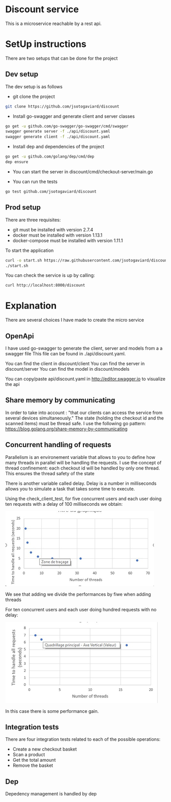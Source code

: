# Discount service

This is a microservice reachable by a rest api.

# SetUp instructions

There are two setups that can be done for the project

## Dev setup

The dev setup is as follows

 - git clone the project
 ```bash
git clone https://github.com/jsotogaviard/discount
 ```
 
 - Install go-swagger and generate client and server classes 
 ```bash
 go get -u github.com/go-swagger/go-swagger/cmd/swagger
 swagger generate server -f ./api/discount.yaml
 swagger generate client -f ./api/discount.yaml
 ```
- Install dep and dependencies of the project 
 ```bash
 go get -u github.com/golang/dep/cmd/dep
 dep ensure
```

- You can start the server in discount/cmd/checkout-server/main.go

- You can run the tests
 ```bash
 go test github.com/jsotogaviard/discount
```

## Prod setup
There are three requisites:
 - git must be installed with version 2.7.4
 - docker must be installed with version 1.13.1
 - docker-compose must be installed with version 1.11.1

To start the application
```bash
curl -o start.sh https://raw.githubusercontent.com/jsotogaviard/discount/master/start.sh
./start.sh
```

You can check the service is up by calling:
```bash
curl http://localhost:8000/discount
```
# Explanation

There are several choices I have made to create the micro service

## OpenApi

I have used go-swagger to generate the client, server and models from a a swagger file
This file can be found in ./api/discount.yaml. 

You can find the client in discount/client
You can find the server in discount/server
You can find the model in discount/models

You can copy/paste api/discount.yaml in http://editor.swagger.io to visualize the api

## Share memory by communicating

In order to take into account : "that our clients can access the service from several devices simultaneously."
The state (holding the checkout id and the scanned items) must be thread safe. I use the following go pattern:
https://blog.golang.org/share-memory-by-communicating
  
## Concurrent handling of requests
Parallelism is an environement variable that allows to you to define how many threads in parallel will be handling the requests.
I use the concept of thread confinement: each checkout id will be handled by only one thread. This ensures the thread safety of the state

There is another variable called delay. Delay is a number in milliseconds allows you to simulate a task that takes some time to execute.

Using the check_client_test, for five concurrent users and each user doing ten requests with a delay of 100 milliseconds we obtain:

![Performance](doc/perf_1.jpg)

We see that adding we divide the performances by fiwe when adding threads

For ten concurrent users and each user doing hundred requests with no delay:

![Performance](doc/perf_2.jpg)

In this case there is some performance gain.

## Integration tests
There are four integration tests related to each of the possible operations:
- Create a new checkout basket
- Scan a product
- Get the total amount
- Remove the basket

## Dep
Depedency management is handled by dep
